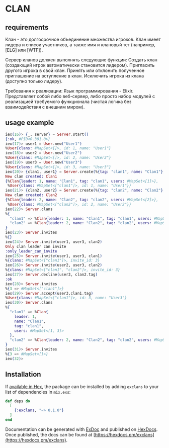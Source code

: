 # CLAN

## requirements

Клан - это долгосрочное объединение множества игроков. Клан имеет лидера и список участников, а также имя и клановый тег (например, [ELG] или [WTF]).
 
Сервер кланов должен выполнять следующие функции:
Создать клан (создающий игрок автоматически становится лидером).
Пригласить другого игрока в свой клан.
Принять или отклонить полученное приглашение на вступление в клан.
Исключить игрока из клана (доступно только лидеру).


Требования к реализации:
Язык программирования - Elixir.
Представляет собой либо веб-сервер, либо просто набор модулей с реализацией требуемого функционала (чистая логика без взаимодействия с внешним миром).

## usage example

```elixir
iex(16)> {_, server} = Server.start()                                                                                                                                              
{:ok, #PID<0.381.0>}                                                                                                                                                               
iex(17)> user1 = User.new("User1")                                                                                                                                                 
%User{clans: #MapSet<[]>, id: 1, name: "User1"}                                                                                                                                    
iex(18)> user2 = User.new("User2")
%User{clans: #MapSet<[]>, id: 2, name: "User2"}
iex(19)> user3 = User.new("User3")
%User{clans: #MapSet<[]>, id: 3, name: "User3"}
iex(20)> {clan1, user1} = Server.create(%{tag: "clan1", name: "Clan1"}, user1)
New clan created: Clan1
{%Clan{leader: 1, name: "Clan1", tag: "clan1", users: #MapSet<[1]>},
 %User{clans: #MapSet<["clan1"]>, id: 1, name: "User1"}}
iex(21)> {clan2, user2} = Server.create(%{tag: "clan2", name: "Clan2"}, user2)
New clan created: Clan2
{%Clan{leader: 2, name: "Clan2", tag: "clan2", users: #MapSet<[2]>},
 %User{clans: #MapSet<["clan2"]>, id: 2, name: "User2"}}
iex(22)> Server.clans
%{
  "clan1" => %Clan{leader: 1, name: "Clan1", tag: "clan1", users: #MapSet<[1]>},
  "clan2" => %Clan{leader: 2, name: "Clan2", tag: "clan2", users: #MapSet<[2]>}
}
iex(23)> Server.invites
%{}
iex(24)> Server.invite(user1, user3, clan2)
Only clan leader can invite
:only_leader_can_invite
iex(25)> Server.invite(user1, user3, clan1)
%{clans: #MapSet<["clan1"]>, invite_id: 3}
iex(26)> Server.invite(user2, user3, clan2)
%{clans: #MapSet<["clan1", "clan2"]>, invite_id: 3}
iex(27)> Server.decline(user3, clan2.tag)
:ok
iex(28)> Server.invites
%{3 => #MapSet<["clan1"]>}
iex(29)> Server.accept(user3,clan1.tag)
%User{clans: #MapSet<["clan1"]>, id: 3, name: "User3"}
iex(30)> Server.clans
%{
  "clan1" => %Clan{
    leader: 1,
    name: "Clan1",
    tag: "clan1",
    users: #MapSet<[1, 3]>
  },
  "clan2" => %Clan{leader: 2, name: "Clan2", tag: "clan2", users: #MapSet<[2]>}
}
iex(31)> Server.invites
%{3 => #MapSet<[]>}
iex(32)>
```


## Installation

If [available in Hex](https://hex.pm/docs/publish), the package can be installed
by adding `exclans` to your list of dependencies in `mix.exs`:

```elixir
def deps do
  [
    {:exclans, "~> 0.1.0"}
  ]
end
```

Documentation can be generated with [ExDoc](https://github.com/elixir-lang/ex_doc)
and published on [HexDocs](https://hexdocs.pm). Once published, the docs can
be found at [https://hexdocs.pm/exclans](https://hexdocs.pm/exclans).

